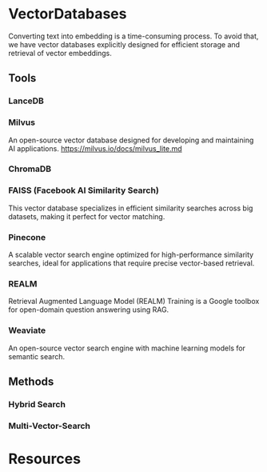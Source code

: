 # VectorDatabases
Converting text into embedding is a time-consuming process. To avoid that, we have vector databases explicitly designed for efficient storage and retrieval of vector embeddings.

## Tools

### LanceDB

### Milvus
An open-source vector database designed for developing and maintaining AI applications.
https://milvus.io/docs/milvus_lite.md 
 
### ChromaDB

### FAISS (Facebook AI Similarity Search)
This vector database specializes in efficient similarity searches across big datasets, making it perfect for vector matching.

### Pinecone
A scalable vector search engine optimized for high-performance similarity searches, ideal for applications that require precise vector-based retrieval.

### REALM
Retrieval Augmented Language Model (REALM) Training is a Google toolbox for open-domain question answering using RAG.

### Weaviate
An open-source vector search engine with machine learning models for semantic search.

## Methods

### Hybrid Search

### Multi-Vector-Search


# Resources

